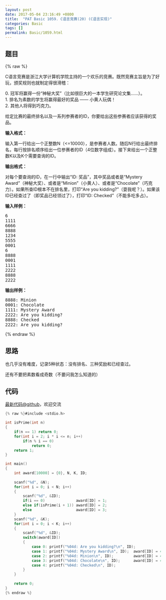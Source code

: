 ```yaml
---
layout: post
date: 2017-05-04 23:16:49 +0800
title:  "PAT Basic 1059. C语言竞赛(20) (C语言实现)"
categories: Basic
tags: []
permalink: Basic/1059.html
---
```


## 题目

{% raw %}<div id="problemContent">
<p>
C语言竞赛是浙江大学计算机学院主持的一个欢乐的竞赛。既然竞赛主旨是为了好玩，颁奖规则也就制定得很滑稽：
</p>
<p>
0. 冠军将赢得一份“神秘大奖”（比如很巨大的一本学生研究论文集……）。<br/>
1. 排名为素数的学生将赢得最好的奖品 —— 小黄人玩偶！<br/>
2. 其他人将得到巧克力。</p>
<p>
给定比赛的最终排名以及一系列参赛者的ID，你要给出这些参赛者应该获得的奖品。
</p>
<p><b>
输入格式：
</b></p>
<p>
输入第一行给出一个正整数N（&lt;=10000），是参赛者人数。随后N行给出最终排名，每行按排名顺序给出一位参赛者的ID（4位数字组成）。接下来给出一个正整数K以及K个需要查询的ID。
</p>
<p><b>
输出格式：
</b></p>
<p>
对每个要查询的ID，在一行中输出“ID: 奖品”，其中奖品或者是“Mystery Award”（神秘大奖）、或者是“Minion”（小黄人）、或者是“Chocolate”（巧克力）。如果所查ID根本不在排名里，打印“Are you kidding?”（耍我呢？）。如果该ID已经查过了（即奖品已经领过了），打印“ID: Checked”（不能多吃多占）。
</p>
<b>输入样例：</b><pre>
6
1111
6666
8888
1234
5555
0001
6
8888
0001
1111
2222
8888
2222
</pre>
<b>输出样例：</b><pre>
8888: Minion
0001: Chocolate
1111: Mystery Award
2222: Are you kidding?
8888: Checked
2222: Are you kidding?
</pre>
</div>{% endraw %}

## 思路

也几乎没有难度，记录5种状态：没有排名、三种奖励和已经查过。

还有不要把素数看成奇数（不要问我怎么知道的）

## 代码

[最新代码@github](https://github.com/OliverLew/PAT/blob/master/PATBasic/1059.c)，欢迎交流
```c
{% raw %}#include <stdio.h>

int isPrime(int n)
{
    if(n == 1) return 0;
    for(int i = 2; i * i <= n; i++)
        if(n % i == 0)
            return 0;
    return 1;
}

int main()
{
    int award[10000] = {0}, N, K, ID;
    
    scanf("%d", &N);
    for(int i = 0; i < N; i++)
    {
        scanf("%d", &ID);
        if(i == 0)              award[ID] = 1;
        else if(isPrime(i + 1)) award[ID] = 2;
        else                    award[ID] = 3;
    }
    scanf("%d", &K);
    for(int i = 0; i < K; i++)
    {
        scanf("%d", &ID);
        switch(award[ID])
        {
            case 0: printf("%04d: Are you kidding?\n", ID);               break;
            case 1: printf("%04d: Mystery Award\n", ID);  award[ID] = 4;  break;
            case 2: printf("%04d: Minion\n", ID);         award[ID] = 4;  break;
            case 3: printf("%04d: Chocolate\n", ID);      award[ID] = 4;  break;
            case 4: printf("%04d: Checked\n", ID);                        break;
        }
    }
    
    return 0;
}
{% endraw %}
```